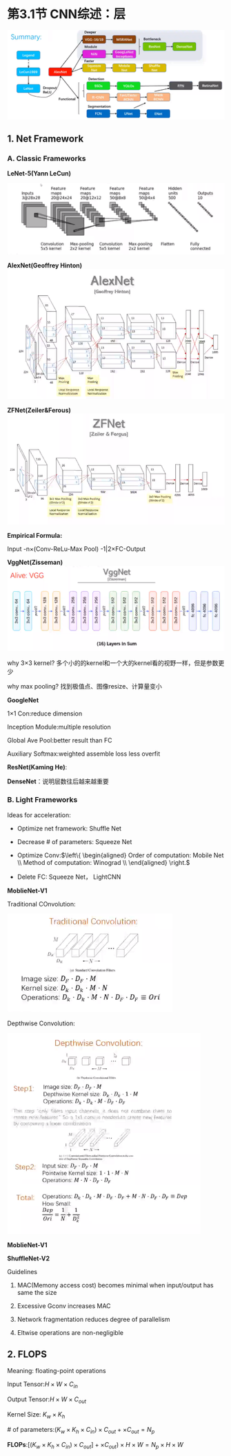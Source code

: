 # 第3.1节 CNN综述：层


![](../data/images/9.2.3-summary.png)


## 1. Net Framework


### A. Classic Frameworks


**LeNet-5(Yann LeCun)**

![](../data/images/9.2.3-LeNet5.png)


**AlexNet(Geoffrey Hinton)**
![](../data/images/9.2.3-AlexNet.png)


**ZFNet(Zeiler&Ferous)**
![](../data/images/9.2.3-ZFNet.png)


**Empirical Formula:**

Input -n×(Conv-ReLu-Max Pool) -1|2×FC-Output


**VggNet(Zisseman)**
![](../data/images/9.2.3-VggNet.png)

why 3×3 kernel? 多个小的的kernel和一个大的kernel看的视野一样，但是参数更少

why max pooling?
找到极值点、图像resize、计算量变小


**GoogleNet**


1×1 Con:reduce dimension

Inception Module:multiple resolution

Global Ave Pool:better result than FC

Auxiliary Softmax:weighted assemble loss less overfit



**ResNet(Kaming He)**:




**DenseNet**：说明层数往后越来越重要


### B. Light Frameworks





Ideas for acceleration:

- Optimize net framework: Shuffle Net
    
- Decrease # of parameters: Squeeze Net

- Optimize Conv:$\left\{
\begin{aligned}
Order of computation: Mobile Net \\
Method of computation: Winograd \\
\end{aligned}
\right.$

- Delete FC: Squeeze Net， LightCNN


**MoblieNet-V1**

Traditional COnvolution:

![](../data/images/9.2.3-Traditional-convolution.png)

Depthwise Convolution:

![](../data/images/9.2.3-Depthwise-Convolution.png)


**MoblieNet-V1**


**ShuffleNet-V2**

Guidelines

1. MAC(Memony access cost) becomes minimal when input/output has same the size

2. Excessive Gconv increases MAC

3. Network fragmentation reduces degree of parallelism

4. Eltwise operations are non-negligible


## 2. FLOPS


Meaning: floating-point operations
    
Input Tensor:$H×W×C_{in}$
    
Output Tensor:$H×W×C_{out}$
    
Kernel Size: $K_{w} × K_{h}$
    
\# of parameters:$(K_{w} × K_{h} ×C_{in})× C_{out}+×C_{out}=N_{p}$  

**FLOPs**:$[(K_{w} × K_{h} ×C_{in})× C_{out}]+×C_{out})×H×W=N_{p}×H×W$
    

```python
 
```
